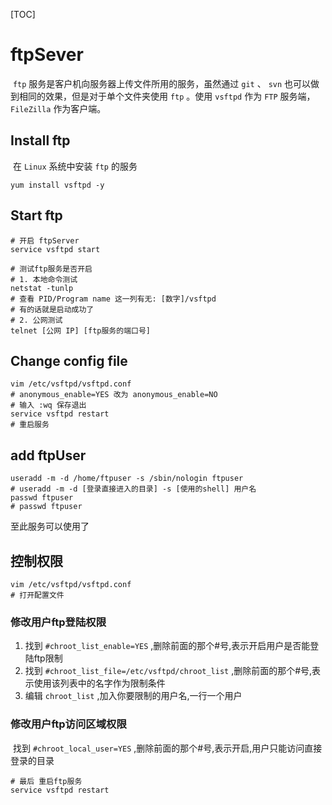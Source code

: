 [TOC]

# ftpSever

​	 `ftp` 服务是客户机向服务器上传文件所用的服务，虽然通过 `git` 、 `svn` 也可以做到相同的效果，但是对于单个文件夹使用 `ftp` 。使用 `vsftpd` 作为 `FTP` 服务端，`FileZilla` 作为客户端。

## Install ftp

​	在 `Linux` 系统中安装 `ftp` 的服务

```shell
yum install vsftpd -y
```

## Start ftp

```shell
# 开启 ftpServer
service vsftpd start

# 测试ftp服务是否开启
# 1. 本地命令测试
netstat -tunlp
# 查看 PID/Program name 这一列有无: [数字]/vsftpd
# 有的话就是启动成功了
# 2. 公网测试
telnet [公网 IP] [ftp服务的端口号]
```

## Change config file

```shell
vim /etc/vsftpd/vsftpd.conf
# anonymous_enable=YES 改为 anonymous_enable=NO
# 输入 :wq 保存退出
service vsftpd restart
# 重启服务
```

## add ftpUser

```shell
useradd -m -d /home/ftpuser -s /sbin/nologin ftpuser
# useradd -m -d [登录直接进入的目录] -s [使用的shell] 用户名
passwd ftpuser
# passwd ftpuser
```

至此服务可以使用了

## 控制权限

```shell
vim /etc/vsftpd/vsftpd.conf
# 打开配置文件
```

### 修改用户ftp登陆权限

1. 找到 `#chroot_list_enable=YES` ,删除前面的那个#号,表示开启用户是否能登陆ftp限制
2. 找到 `#chroot_list_file=/etc/vsftpd/chroot_list` ,删除前面的那个#号,表示使用该列表中的名字作为限制条件
3. 编辑 `chroot_list` ,加入你要限制的用户名,一行一个用户

 ### 修改用户ftp访问区域权限
​	找到 `#chroot_local_user=YES` ,删除前面的那个#号,表示开启,用户只能访问直接登录的目录

```shell
# 最后 重启ftp服务
service vsftpd restart
```

